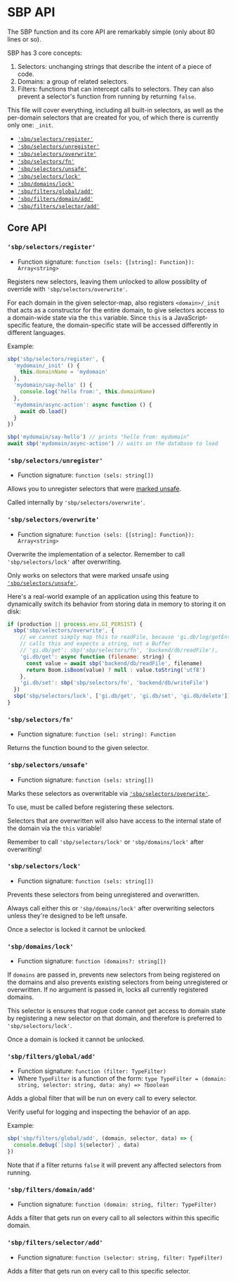 # SBP API

The SBP function and its core API are remarkably simple (only about 80 lines or so).

SBP has 3 core concepts:

1. Selectors: unchanging strings that describe the intent of a piece of code.
2. Domains: a group of related selectors.
3. Filters: functions that can intercept calls to selectors. They can also prevent a selector's function from running by returning `false`.

This file will cover everything, including all built-in selectors, as well as the per-domain selectors that are created for you, of which there is currently only one: `_init`.

- [`'sbp/selectors/register'`](#sbpselectorsregister)
- [`'sbp/selectors/unregister'`](#sbpselectorsunregister)
- [`'sbp/selectors/overwrite'`](#sbpselectorsoverwrite)
- [`'sbp/selectors/fn'`](#sbpselectorsfn)
- [`'sbp/selectors/unsafe'`](#sbpselectorsunsafe)
- [`'sbp/selectors/lock'`](#sbpselectorslock)
- [`'sbp/domains/lock'`](#sbpdomainslock)
- [`'sbp/filters/global/add'`](#sbpfiltersglobaladd)
- [`'sbp/filters/domain/add'`](#sbpfiltersdomainadd)
- [`'sbp/filters/selector/add'`](#sbpfiltersselectoradd)

## Core API

### `'sbp/selectors/register'`

- Function signature: `function (sels: {[string]: Function}): Array<string>`

Registers new selectors, leaving them unlocked to allow possiblity of override with `'sbp/selectors/overwrite'`.

For each domain in the given selector-map, also registers `<domain>/_init` that acts as a constructor for the entire domain, to give selectors access to a domain-wide state via the `this` variable. Since `this` is a JavaScript-specific feature, the domain-specific state will be accessed differently in different languages.

Example:

```js
sbp('sbp/selectors/register', {
  'mydomain/_init' () {
    this.domainName = 'mydomain'
  },
  'mydomain/say-hello' () {
    console.log('hello from:', this.domainName)
  },
  'mydomain/async-action': async function () {
    await db.load()
  }
})

sbp('mydomain/say-hello') // prints "hello from: mydomain"
await sbp('mydomain/async-action') // waits on the database to load
```

### `'sbp/selectors/unregister'`

- Function signature: `function (sels: string[])`

Allows you to unregister selectors that were [marked unsafe](#sbpselectorsunsafe).

Called internally by `'sbp/selectors/overwrite'`.

### `'sbp/selectors/overwrite'`

- Function signature: `function (sels: {[string]: Function}): Array<string>`

Overwrite the implementation of a selector. Remember to call `'sbp/selectors/lock'` after overwriting.

Only works on selectors that were marked unsafe using [`'sbp/selectors/unsafe'`](#sbpselectorsunsafe).

Here's a real-world example of an application using this feature to dynamically switch its behavior from storing data in memory to storing it on disk:

```js
if (production || process.env.GI_PERSIST) {
  sbp('sbp/selectors/overwrite', {
    // we cannot simply map this to readFile, because 'gi.db/log/getEntry'
    // calls this and expects a string, not a Buffer
    // 'gi.db/get': sbp('sbp/selectors/fn', 'backend/db/readFile'),
    'gi.db/get': async function (filename: string) {
      const value = await sbp('backend/db/readFile', filename)
      return Boom.isBoom(value) ? null : value.toString('utf8')
    },
    'gi.db/set': sbp('sbp/selectors/fn', 'backend/db/writeFile')
  })
  sbp('sbp/selectors/lock', ['gi.db/get', 'gi.db/set', 'gi.db/delete'])
}
```

### `'sbp/selectors/fn'`

- Function signature: `function (sel: string): Function`

Returns the function bound to the given selector.

### `'sbp/selectors/unsafe'`

- Function signature: `function (sels: string[])`

Marks these selectors as overwritable via [`'sbp/selectors/overwrite'`](#sbpselectorsoverwrite).

To use, must be called before registering these selectors.

Selectors that are overwritten will also have access to the internal state of the domain via the `this` variable!

Remember to call `'sbp/selectors/lock'` or `'sbp/domains/lock'` after overwriting!

### `'sbp/selectors/lock'`

- Function signature: `function (sels: string[])`

Prevents these selectors from being unregistered and overwritten.

Always call either this or `'sbp/domains/lock'` after overwriting selectors unless they're designed to be left unsafe.

Once a selector is locked it cannot be unlocked.

### `'sbp/domains/lock'`

- Function signature: `function (domains?: string[])`

If `domains` are passed in, prevents new selectors from being registered on the domains and also prevents existing selectors from being unregistered or overwritten.
If no argument is passed in, locks all currently registered domains.

This selector is ensures that rogue code cannot get access to domain state by registering a new selector on that domain, and therefore is preferred to `'sbp/selectors/lock'`.

Once a domain is locked it cannot be unlocked.

### `'sbp/filters/global/add'`

- Function signature: `function (filter: TypeFilter)`
- Where `TypeFilter` is a function of the form: `type TypeFilter = (domain: string, selector: string, data: any) => ?boolean`

Adds a global filter that will be run on every call to every selector.

Verify useful for logging and inspecting the behavior of an app.

Example:

```js
sbp('sbp/filters/global/add', (domain, selector, data) => {
  console.debug(`[sbp] ${selector}`, data)
})
```

Note that if a filter returns `false` it will prevent any affected selectors from running.

### `'sbp/filters/domain/add'`

- Function signature: `function (domain: string, filter: TypeFilter)`

Adds a filter that gets run on every call to all selectors within this specific domain.

### `'sbp/filters/selector/add'`

- Function signature: `function (selector: string, filter: TypeFilter)`

Adds a filter that gets run on every call to this specific selector.
